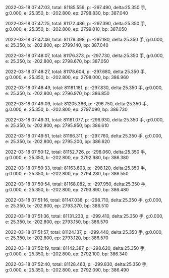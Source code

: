 2022-03-18 07:47:03, total: 81185.559, p: -297.490, delta:25.350 手, g:0.000, e: 25.350, b: -202.800, ep: 2798.830, bp: 387.040

2022-03-18 07:47:25, total: 81172.486, p: -297.390, delta:25.350 手, g:0.000, e: 25.350, b: -202.800, ep: 2799.010, bp: 387.050

2022-03-18 07:47:46, total: 81179.398, p: -297.180, delta:25.350 手, g:0.000, e: 25.350, b: -202.800, ep: 2799.140, bp: 387.040

2022-03-18 07:48:07, total: 81176.373, p: -297.730, delta:25.350 手, g:0.000, e: 25.350, b: -202.800, ep: 2798.670, bp: 387.050

2022-03-18 07:48:27, total: 81178.604, p: -297.680, delta:25.350 手, g:0.000, e: 25.350, b: -202.800, ep: 2798.000, bp: 386.960

2022-03-18 07:48:49, total: 81181.181, p: -297.830, delta:25.350 手, g:0.000, e: 25.350, b: -202.800, ep: 2796.970, bp: 386.850

2022-03-18 07:49:09, total: 81205.366, p: -296.750, delta:25.350 手, g:0.000, e: 25.350, b: -202.800, ep: 2797.090, bp: 386.730

2022-03-18 07:49:31, total: 81181.077, p: -296.930, delta:25.350 手, g:0.000, e: 25.350, b: -202.800, ep: 2795.950, bp: 386.610

2022-03-18 07:49:51, total: 81166.311, p: -297.760, delta:25.350 手, g:0.000, e: 25.350, b: -202.800, ep: 2795.200, bp: 386.620

2022-03-18 07:50:12, total: 81152.726, p: -298.060, delta:25.350 手, g:0.000, e: 25.350, b: -202.800, ep: 2792.980, bp: 386.380

2022-03-18 07:50:33, total: 81163.603, p: -298.120, delta:25.350 手, g:0.000, e: 25.350, b: -202.800, ep: 2794.280, bp: 386.550

2022-03-18 07:50:54, total: 81168.082, p: -297.950, delta:25.350 手, g:0.000, e: 25.350, b: -202.800, ep: 2793.890, bp: 386.480

2022-03-18 07:51:16, total: 81147.038, p: -298.710, delta:25.350 手, g:0.000, e: 25.350, b: -202.800, ep: 2793.370, bp: 386.510

2022-03-18 07:51:36, total: 81131.233, p: -299.410, delta:25.350 手, g:0.000, e: 25.350, b: -202.800, ep: 2793.150, bp: 386.570

2022-03-18 07:51:57, total: 81124.137, p: -299.440, delta:25.350 手, g:0.000, e: 25.350, b: -202.800, ep: 2793.120, bp: 386.570

2022-03-18 07:52:19, total: 81142.387, p: -298.620, delta:25.350 手, g:0.000, e: 25.350, b: -202.800, ep: 2792.100, bp: 386.340

2022-03-18 07:52:40, total: 81128.463, p: -299.830, delta:25.350 手, g:0.000, e: 25.350, b: -202.800, ep: 2792.090, bp: 386.490